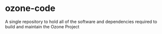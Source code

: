 ozone-code
=======

A single repository to hold all of the software and dependencies required to build and maintain the Ozone Project

